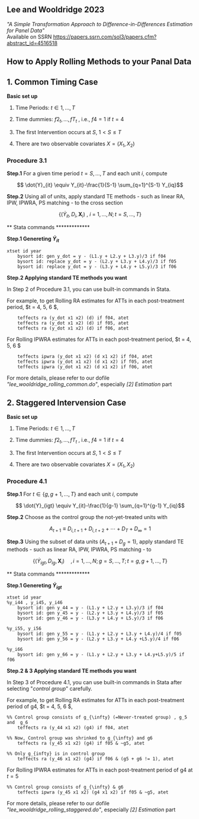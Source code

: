 ## Lee and Wooldridge 2023
_"A Simple Transformation Approach to Difference-in-Differences Estimation for Panel Data"_  
	Available on SSRN https://papers.ssrn.com/sol3/papers.cfm?abstract_id=4516518

## How to Apply Rolling Methods to your Panal Data
## 1. Common Timing Case

__Basic set up__

1) Time Periods: $t \in {1,...,T}$

2) Time dummies: $f2_t, ...,fT_t$ , i.e., $f4 =1$ if $t=4$

3) The first Intervention occurs at $S$, $1 < S \leq T$

4) There are two observable covariates $X=(X_1, X_2)$

### Procedure 3.1
__Step.1__ For a given time period $t = S, \ldots, T$ and each unit $i$, compute
```math
    \dot{Y}_{it} \equiv Y_{it}-\frac{1}{S-1} \sum_{q=1}^{S-1} Y_{iq}
```

__Step.2__ Using all of units, apply standard TE methods - such as linear RA, IPW, IPWRA, PS matching - to the cross section
```math
\{ ( \dot{Y}_{it}, D_i, \mathbf{X}_i) \ , \ i \ = \ 1, \ldots, N ;  t= S, \ldots, T \}
```

** Stata commands *************

__Step.1 Genereting $\dot{Y}_{it}$__
```
xtset id year
	bysort id: gen y_dot = y - (L1.y + L2.y + L3.y)/3 if f04
	bysort id: replace y_dot = y - (L2.y + L3.y + L4.y)/3 if f05
	bysort id: replace y_dot = y - (L3.y + L4.y + L5.y)/3 if f06
```

__Step.2 Applying standard TE methods you want__

In Step 2 of Procedure 3.1, you can use built-in commands in Stata.

For example, to get Rolling RA estimates for ATTs in each post-treatment period,  $t = 4, 5, 6 $, 
```
	teffects ra (y_dot x1 x2) (d) if f04, atet
	teffects ra (y_dot x1 x2) (d) if f05, atet
	teffects ra (y_dot x1 x2) (d) if f06, atet
```
For Rolling IPWRA estimates for ATTs in each post-treatment period,  $t = 4, 5, 6 $
```
	teffects ipwra (y_dot x1 x2) (d x1 x2) if f04, atet
	teffects ipwra (y_dot x1 x2) (d x1 x2) if f05, atet
	teffects ipwra (y_dot x1 x2) (d x1 x2) if f06, atet

```

For more details, please refer to our dofile _"lee_wooldridge_rolling_common.do"_, especially _[2] Estimation_ part


## 2. Staggered Intervension Case

__Basic set up__

1) Time Periods: $t \in {1,...,T}$

2) Time dummies: $f2_t, ...,fT_t$ , i.e., $f4 =1$ if $t=4$

3) The first Intervention occurs at $S$, $1 < S \leq T$

4) There are two observable covariates $X=(X_1, X_2)$

### Procedure 4.1
__Step.1__ For $t \in \{ g, g+1, \ldots, T \}$ and each unit $i$, compute
```math
   \dot{Y}_{igt} \equiv Y_{it}-\frac{1}{g-1} \sum_{q=1}^{g-1} Y_{iq}
```

__Step.2__ Choose as the control group the not-yet-treated units with 
```math
A_{t+1} \equiv  D_{i, t+1} + D_{i,t+2} + \cdots + D_T + D_{\infty} = 1
```

__Step.3__ Using the subset of data units ($A_{t+1} +D_g = 1$), apply standard TE methods - such as linear RA, IPW, IPWRA, PS matching - to
```math
\{ ( \dot{Y}_{igt}, D_{ig}, \mathbf{X}_i ) \quad , { i = 1, \ldots, N; g = S, \ldots, T; t = g, g+1, ..., T } \}
```


** Stata commands *************

__Step.1 Genereting $\dot{Y}_{igt}$__
```
xtset id year
%y_i44 , y_i45, y_i46
	bysort id: gen y_44 = y - (L1.y + L2.y + L3.y)/3 if f04
	bysort id: gen y_45 = y - (L2.y + L3.y + L4.y)/3 if f05
	bysort id: gen y_46 = y - (L3.y + L4.y + L5.y)/3 if f06

%y_i55, y_i56
	bysort id: gen y_55 = y - (L1.y + L2.y + L3.y + L4.y)/4 if f05
	bysort id: gen y_56 = y - (L2.y + L3.y + L4.y +L5.y)/4 if f06

%y_i66
	bysort id: gen y_66 = y - (L1.y + L2.y + L3.y + L4.y+L5.y)/5 if f06
```

__Step.2 & 3 Applying standard TE methods you want__

In Step 3 of Procedure 4.1, you can use built-in commands in Stata after selecting "_control group_" carefully.

For example, to get Rolling RA estimates for ATTs in each post-treatment period of g4,  $t = 4, 5, 6 $, 
```
%% Control group consists of g_{\infty} (=Never-treated group) , g_5 and  g_6
	teffects ra (y_44 x1 x2) (g4) if f04, atet

%% Now, Control group was shrinked to g_{\infty} and g6
	teffects ra (y_45 x1 x2) (g4) if f05 & ~g5, atet

%% Only g_{infty} is in control group
	teffects ra (y_46 x1 x2) (g4) if f06 & (g5 + g6 != 1), atet
```
For Rolling IPWRA estimates for ATTs in each post-treatment period of g4 at $t = 5$
```
%% Control group consists of g_{\infty} & g6
	teffects ipwra (y_45 x1 x2) (g4 x1 x2) if f05 & ~g5, atet
```

For more details, please refer to our dofile _"lee_wooldridge_rolling_staggered.do"_, especially _[2] Estimation_ part

